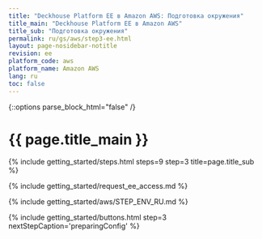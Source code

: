 ```yaml
---
title: "Deckhouse Platform EE в Amazon AWS: Подготовка окружения"
title_main: "Deckhouse Platform EE в Amazon AWS"
title_sub: "Подготовка окружения"
permalink: ru/gs/aws/step3-ee.html
layout: page-nosidebar-notitle
revision: ee
platform_code: aws
platform_name: Amazon AWS
lang: ru
toc: false
---
```


<link rel="stylesheet" type="text/css" href='{{ assets["getting-started.css"].digest_path }}' />
{::options parse_block_html="false" /}

<h1 class="docs__title">{{ page.title_main }}</h1>
{% include getting_started/steps.html steps=9 step=3 title=page.title_sub %}

{% include getting_started/request_ee_access.md %}

{% include getting_started/aws/STEP_ENV_RU.md %}

{% include getting_started/buttons.html step=3 nextStepCaption='preparingConfig' %}
